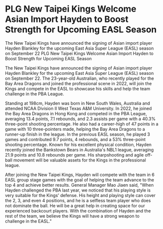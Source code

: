 #  PLG New Taipei Kings Welcome Asian Import Hayden to Boost Strength for Upcoming EASL Season

The New Taipei Kings have announced the signing of Asian import player Hayden Blankley for the upcoming East Asia Super League (EASL) season on September 22 
  PLG New Taipei Kings Welcome Asian Import Hayden to Boost Strength for Upcoming EASL Season

The New Taipei Kings have announced the signing of Asian import player Hayden Blankley for the upcoming East Asia Super League (EASL) season on September 22. The 23-year-old Australian, who recently played for the Bay Area Dragons and joined the professional scene in 2022, will join the Kings and compete in the EASL to showcase his skills and help the team challenge in the PBA League.

Standing at 198cm, Hayden was born in New South Wales, Australia and attended NCAA Division II West Texas A&M University. In 2022, he joined the Bay Area Dragons in Hong Kong and competed in the PBA League, averaging 13.4 points, 7.1 rebounds, and 2.3 assists per game with a 40.3% three-point shooting percentage. He also had a career-high of 47 points in a game with 10 three-pointers made, helping the Bay Area Dragons to a runner-up finish in the league. In the previous EASL season, he played 3 games and contributed 9.7 points, 4 rebounds, and a 53% three-point shooting percentage. Known for his excellent physical condition, Hayden recently joined the Bankstown Bears in Australia's NBL1 league, averaging 21.9 points and 10.8 rebounds per game. His sharpshooting and agile off-ball movement will be valuable assets for the Kings in the professional league.

After joining the New Taipei Kings, Hayden will compete with the team in 6 EASL group stage games with the goal of helping the team advance to the top 4 and achieve better results. General Manager Mao Jiaen said, "When Hayden challenged the PBA last year, we noticed that his playing style is very suitable for the Kings' defense. His height and playing style can cover the 2, 3, and even 4 positions, and he is a selfless team player who does not dominate the ball. He will be a great help in creating space for our experienced backcourt players. With the combination of Hayden and the rest of the team, we believe the Kings will have a strong weapon to challenge in the EASL."